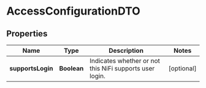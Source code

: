 
# AccessConfigurationDTO

## Properties
Name | Type | Description | Notes
------------ | ------------- | ------------- | -------------
**supportsLogin** | **Boolean** | Indicates whether or not this NiFi supports user login. |  [optional]



